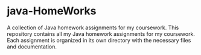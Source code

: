 # java-HomeWorks
A collection of Java homework assignments for my coursework.
This repository contains all my Java homework assignments for my coursework. Each assignment is organized in its own directory with the necessary files and documentation.
